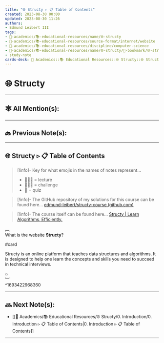 ```yaml
---
title: "🌐 Structy ▹ 📋 Table of Contents"
created: 2023-08-30 00:00
updated: 2023-08-30 11:26
authors:
- Edmund Leibert III
tags:
- 🔴-academics/📚-educational-resources/name/🌐-structy
- 🔴-academics/📚-educational-resources/source-format/internet/website
- 🔴-academics/📚-educational-resources/discipline/computer-science
- 🔴-academics/📚-educational-resources/name/🌐-structy/🔖-bookmark/🌐-structy/🌐-structy-▹-📋-table-of-contents
- study-note
cards-deck: 🔴 Academics::📚 Educational Resources::🌐 Structy::🌐 Structy ▹ 📋 Table of Contents
---
```


# 🌐 Structy

---

## 🕸️ All Mention(s): 

---

## 🔙 Previous Note(s):

---

## 🌐 Structy ▹ 📋 Table of Contents 

> [!info]- Key for what emojis in the names of notes represent…
> - 👨🏻‍🏫 = lecture
> - 👨🏽‍💻 = challenge
> - 📝 = quiz

> [!info]- The GitHub repository of my solutions for this course can be found here…
> [edmund-leibert/structy-course (github.com)](https://github.com/edmund-leibert/structy-course)

> [!info]- The course itself can be found here…
> [Structy | Learn Algorithms, Efficiently.](https://www.structy.net/)


﹇<br>
What is the website **Structy**?

#card

<span class="spoiler">Structy</span> is an online platform that teaches data structures and algorithms. It is designed to help one learn the concepts and skills you need to succeed in technical interviews.

⌂
<br>﹈<br>^1693422968360



---

## 🔜 Next Note(s):
- [[🔴 Academics/📚 Educational Resources/🌐 Structy/0. Introduction/0. Introduction ▹ 📋 Table of Contents|0. Introduction ▹ 📋 Table of Contents]]

---
